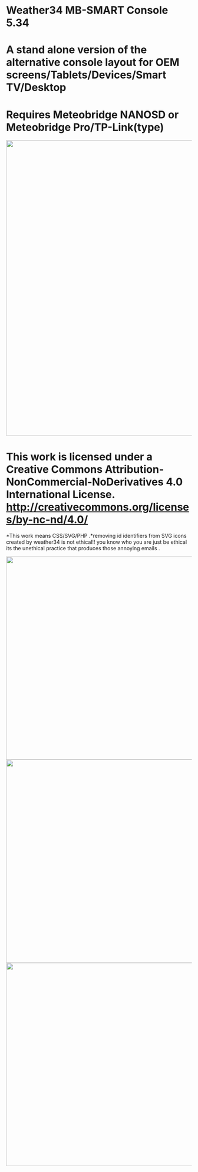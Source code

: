 # Weather34 MB-SMART Console 5.34
# A stand alone version of the alternative console layout for OEM screens/Tablets/Devices/Smart TV/Desktop
# Requires Meteobridge NANOSD or Meteobridge Pro/TP-Link(type)
 
 
 <img src="https://camo.githubusercontent.com/1aa7f3160206dcbd54e17382fc86253121f8704b/68747470733a2f2f7265732e636c6f7564696e6172792e636f6d2f627269616e2d756e646572646f776e2f696d6167652f75706c6f61642f76313538323533313331302f5765617468657233342d736d6172742d636f6e736f6c652e706e67" width="800px">
 
 
# This work is licensed under a Creative Commons Attribution-NonCommercial-NoDerivatives 4.0 International License. http://creativecommons.org/licenses/by-nc-nd/4.0/
*This work means CSS/SVG/PHP .*removing id identifiers from SVG icons created by weather34 is not ethical!! you know who you are just be ethical its the unethical practice that produces those annoying emails .


<img src="https://res.cloudinary.com/brian-underdown/image/upload/v1587802680/console-version_wxswjh.png" width="550px">


<img src="https://res.cloudinary.com/brian-underdown/image/upload/v1587802982/Screenshot_at_Apr_25_11-22-43_ixsyda.png" width="550px">

<img src="https://res.cloudinary.com/brian-underdown/image/upload/v1587802883/weather34-smart-tv_nj2vht.png" width="550px">

